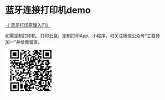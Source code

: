 # 蓝牙连接打印机demo

[《	蓝牙打印原理入门》](https://blog.oonne.com/detail/bluetooth-print)  

如需定制打印机、打印云盒、定制打印App、小程序，可关注微信公众号“工程师加一”并给我留言。  
![工程师加一](./wx.png)